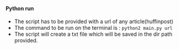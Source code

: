 #### Python run

- The script has to be provided with a url of any article(huffinpost)
- The command to be run on the terminal is : `python2 main.py url`
- The script will create a txt file which will be saved in the dir path provided.